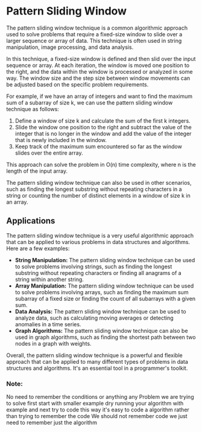 # Pattern Sliding Window

The pattern sliding window technique is a common algorithmic approach used to solve problems that require a fixed-size window to slide over a larger sequence or array of data. This technique is often used in string manipulation, image processing, and data analysis.

In this technique, a fixed-size window is defined and then slid over the input sequence or array. At each iteration, the window is moved one position to the right, and the data within the window is processed or analyzed in some way. The window size and the step size between window movements can be adjusted based on the specific problem requirements.

For example, if we have an array of integers and want to find the maximum sum of a subarray of size k, we can use the pattern sliding window technique as follows:

1. Define a window of size k and calculate the sum of the first k integers.
2. Slide the window one position to the right and subtract the value of the integer that is no longer in the window and add the value of the integer that is newly included in the window.
3. Keep track of the maximum sum encountered so far as the window slides over the entire array.

This approach can solve the problem in O(n) time complexity, where n is the length of the input array.

The pattern sliding window technique can also be used in other scenarios, such as finding the longest substring without repeating characters in a string or counting the number of distinct elements in a window of size k in an array.

## Applications

The pattern sliding window technique is a very useful algorithmic approach that can be applied to various problems in data structures and algorithms. Here are a few examples:

- **String Manipulation:** The pattern sliding window technique can be used to solve problems involving strings, such as finding the longest substring without repeating characters or finding all anagrams of a string within another string.
- **Array Manipulation:** The pattern sliding window technique can be used to solve problems involving arrays, such as finding the maximum sum subarray of a fixed size or finding the count of all subarrays with a given sum.
- **Data Analysis:** The pattern sliding window technique can be used to analyze data, such as calculating moving averages or detecting anomalies in a time series.
- **Graph Algorithms:** The pattern sliding window technique can also be used in graph algorithms, such as finding the shortest path between two nodes in a graph with weights.

Overall, the pattern sliding window technique is a powerful and flexible approach that can be applied to many different types of problems in data structures and algorithms. It's an essential tool in a programmer's toolkit.

###  Note: 
No need to remember the conditions or anything any Problem we are trying to solve first start with smaller example dry running your algorithm with example and next try to code this way it's easy to code a algorithm rather than trying to remember the code
We should not remember code we just need to remember just the algorithm
